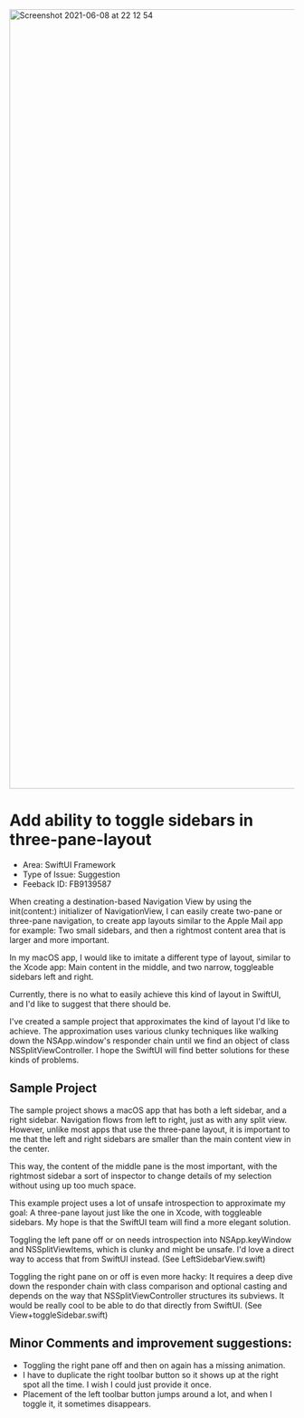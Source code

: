 <img width="1378" alt="Screenshot 2021-06-08 at 22 12 54" src="https://user-images.githubusercontent.com/954120/121251022-b44cf200-c8a6-11eb-927f-efff69bc2d4c.png">

# Add ability to toggle sidebars in three-pane-layout

- Area: SwiftUI Framework
- Type of Issue: Suggestion
- Feeback ID: FB9139587

When creating a destination-based Navigation View by using the init(content:)
initializer of NavigationView, I can easily create two-pane or three-pane navigation,
to create app layouts similar to the Apple Mail app for example: Two small sidebars,
and then a rightmost content area that is larger and more important. 

In my macOS app, I would like to imitate a different type of layout, similar to the
Xcode app: Main content in the middle, and two narrow, toggleable sidebars left and
right.

Currently, there is no what to easily achieve this kind of layout in SwiftUI, and
I'd like to suggest that there should be. 

I've created a sample project that approximates the kind of layout I'd like to 
achieve. The approximation uses various clunky techniques like walking down the
NSApp.window's responder chain until we find an object of class 
NSSplitViewController. I hope the SwiftUI will find better solutions for these 
kinds of problems.

## Sample Project

The sample project shows a macOS app that has both a left sidebar, and a right sidebar.
Navigation flows from left to right, just as with any split view. However, unlike
most apps that use the three-pane layout, it is important to me that the left and
right sidebars are smaller than the main content view in the center.

This way, the content of the middle pane is the most important, with the rightmost
sidebar a sort of inspector to change details of my selection without using up too
much space.

This example project uses a lot of unsafe introspection to approximate my goal: A
three-pane layout just like the one in Xcode, with toggleable sidebars. My hope is
that the SwiftUI team will find a more elegant solution.

Toggling the left pane off or on needs introspection into NSApp.keyWindow and
NSSplitViewItems, which is clunky and might be unsafe. I'd love a direct way to
access that from SwiftUI instead. (See LeftSidebarView.swift)

Toggling the right pane on or off is even more hacky: It requires a deep dive down
the responder chain with class comparison and optional casting and depends on the
way that NSSplitViewController structures its subviews. It would be really cool to
be able to do that directly from SwiftUI. (See View+toggleSidebar.swift)

## Minor Comments and improvement suggestions: 
- Toggling the right pane off and then on again has a missing animation.
- I have to duplicate the right toolbar button so it shows up at the right spot
  all the time. I wish I could just provide it once.
- Placement of the left toolbar button jumps around a lot, and when I toggle it,
  it sometimes disappears.
